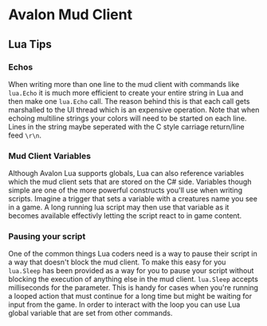 # Avalon Mud Client

## Lua Tips

### Echos

When writing more than one line to the mud client with commands like `lua.Echo` it is much more efficient to create your
entire string in Lua and then make one `lua.Echo` call.  The reason behind this is that each call gets marshalled to the
UI thread which is an expensive operation.  Note that when echoing multiline strings your colors will need to be started
 on each line.  Lines in the string maybe seperated with the C style carriage return/line feed `\r\n`.

### Mud Client Variables

Although Avalon Lua supports globals, Lua can also reference variables which the mud client sets that are stored on the
C# side.  Variables though simple are one of the more powerful constructs you'll use when writing scripts.  Imagine a
trigger that sets a variable with a creatures name you see in a game.  A long running lua script may then use that variable
as it becomes available effectivly letting the script react to in game content.

### Pausing your script

One of the common things Lua coders need is a way to pause their script in a way that doesn't block the mud client.  To
make this easy for you `lua.Sleep` has been provided as a way for you to pause your script without blocking the execution
of anything else in the mud client.  `lua.Sleep` accepts milliseconds for the parameter.  This is handy for cases when
you're running a looped action that must continue for a long time but might be waiting for input from the game.  In order
to interact with the loop you can use Lua global variable that are set from other commands.